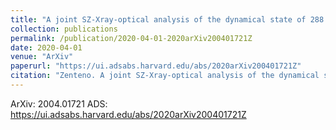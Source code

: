 ```yaml
---
title: "A joint SZ-Xray-optical analysis of the dynamical state of 288 massive galaxy clusters"
collection: publications
permalink: /publication/2020-04-01-2020arXiv200401721Z
date: 2020-04-01
venue: "ArXiv"
paperurl: "https://ui.adsabs.harvard.edu/abs/2020arXiv200401721Z"
citation: "Zenteno. A joint SZ-Xray-optical analysis of the dynamical state of 288 massive galaxy clusters. ArXiv, :, Apr 2020"
---
```


ArXiv: 2004.01721
ADS: https://ui.adsabs.harvard.edu/abs/2020arXiv200401721Z
